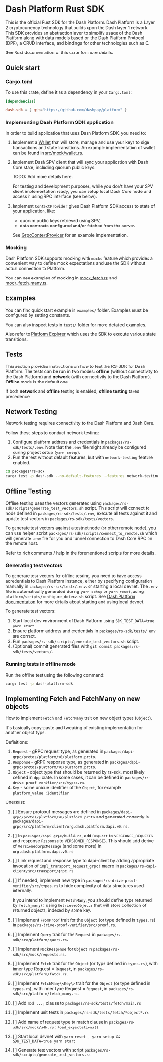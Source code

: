 # Dash Platform Rust SDK

This is the official Rust SDK for the Dash Platform. Dash Platform is a Layer 2 cryptocurrency technology that builds upon the Dash layer 1 network. This SDK provides an abstraction layer to simplify usage of the Dash Platform along with data models based on the Dash Platform Protocol (DPP), a CRUD interface, and bindings for other technologies such as C.

See Rust documentation of this crate for more details.

## Quick start

### Cargo.toml

To use this crate, define it as a dependency in your `Cargo.toml`:

```toml
[dependencies]

dash-sdk = { git="https://github.com/dashpay/platform" }
```

### Implementing Dash Platform SDK application

In order to build application that uses Dash Platform SDK, you need to:

1. Implement a [Wallet](src/wallet.rs) that will store, manage and use your keys to sign transactions and state transitions.
   An example implementation of wallet can be found in [src/mock/wallet.rs](src/mock/wallet.rs).
2. Implement Dash SPV client that will sync your application with Dash Core state, including quorum public keys.

   TODO: Add more details here.

   For testing and development purposes, while you don't have your SPV client implementation ready, you can setup local Dash Core node and access it using RPC interface (see below).

3. Implement  `ContextProvider` gives Dash Platform SDK access to state of your application, like:
   * quorum public keys retrieved using SPV,
   * data contracts configured and/or fetched from the server.

   See [GrpcContextProvider](../rs-sdk/src/mock/provider.rs) for an example implementation.

### Mocking

Dash Platform SDK supports mocking with `mocks` feature which provides a
convenient way to define mock expectations and use the SDK without actual
connection to Platform.

You can see examples of mocking in [mock_fetch.rs](tests/fetch/mock_fetch.rs) and  [mock_fetch_many.rs](tests/fetch/mock_fetch_many.rs).

## Examples

You can find quick start example in `examples/` folder. Examples must be configured by setting constants.

You can also inspect tests in `tests/` folder for more detailed examples.

Also refer to [Platform Explorer](https://github.com/dashpay/rs-platform-explorer/) which uses the SDK to execute various state transitions.

## Tests

This section provides instructions on how to test the RS-SDK for Dash Platform. The tests can be run in two modes: **offline** (without connectivity to the Dash Platform) and **network** (with connectivity to the Dash Platform). **Offline** mode is the default one.

If both **network** and **offline** testing is enabled, **offline testing** takes precedence.

## Network Testing

Network testing requires connectivity to the Dash Platform and Dash Core.

Follow these steps to conduct network testing:

1. Configure platform address and credentials in `packages/rs-sdk/tests/.env`.
   Note that the `.env` file might already be configured during  project setup (`yarn setup`).
2. Run the test without default features, but with `network-testing` feature enabled.

```bash
cd packages/rs-sdk
cargo test -p dash-sdk --no-default-features --features network-testing
```

## Offline Testing

Offline testing uses the vectors generated using `packages/rs-sdk/scripts/generate_test_vectors.sh` script.
This script will connect to node defined in `packages/rs-sdk/tests/.env`, execute all tests against it and
update test vectors in `packages/rs-sdk/tests/vectors`.

To generate test vectors against a testnet node (or other remote node), you can use helper script
`packages/rs-sdk/scripts/connect_to_remote.sh` which will generate `.env` file for you and tunnel connection to Dash
Core RPC on the remote host.

Refer to rich comments / help in the forementioned scripts for more details.

### Generating test vectors

To generate test vectors for offline testing, you need to have access acredentials to Dash Platform instance, either by
specifying configuration manually in `packages/rs-sdk/tests/.env`. or starting a local devnet.
The `.env` file is automatically generated during `yarn setup` or `yarn reset`, using `platform/scripts/configure_dotenv.sh` script. See [Dash Platform documentation](../../README.md) for more details about starting and using local devnet.

To generate test vectors:

1. Start local dev environment of Dash Platform using `SDK_TEST_DATA=true yarn start`.
2. Ensure platform address and credentials in `packages/rs-sdk/tests/.env` are correct.
3. Run  `packages/rs-sdk/scripts/generate_test_vectors.sh` script.
4. (Optional) commit generated files with `git commit packages/rs-sdk/tests/vectors/`.

### Running tests in offline mode

Run the offline test using the following command:

```bash
cargo test -p dash-platform-sdk
```

## Implementing Fetch and FetchMany on new objects

How to implement `Fetch` and `FetchMany` trait on new object types (`Object`).

It's basically copy-paste and tweaking of existing implementation for another object type.

Definitions:

1. `Request` - gRPC request type, as generated in `packages/dapi-grpc/protos/platform/v0/platform.proto`.
2. `Response` - gRPC response  type, as generated in `packages/dapi-grpc/protos/platform/v0/platform.proto`.
3. `Object` - object type that should be returned by rs-sdk, most likely defined in `dpp` crate.
   In some cases, it can be defined in `packages/rs-drive-proof-verifier/src/types.rs`.
4. `Key` - some unique identifier of the `Object`, for example `platform_value::Identifier`

Checklist:

1. [ ] Ensure protobuf messages are defined in `packages/dapi-grpc/protos/platform/v0/platform.proto` and generated
   correctly in `packages/dapi-grpc/src/platform/client/org.dash.platform.dapi.v0.rs`.
2. [ ] In `packages/dapi-grpc/build.rs`, add `Request` to `VERSIONED_REQUESTS` and response `Response` to `VERSIONED_RESPONSES`.
   This should add derive of `VersionedGrpcMessage` (and some more) in `org.dash.platform.dapi.v0.rs`.
3. [ ] Link request and response type to dapi-client by adding appropriate invocation of `impl_transport_request_grpc!` macro
in `packages/rs-dapi-client/src/transport/grpc.rs`.
4. [ ] If needed, implement new type in `packages/rs-drive-proof-verifier/src/types.rs` to hide complexity of data structures
   used internally.

   If you intend to implement `FetchMany`, you should define type returned by `fetch_many()` using `RetrievedObjects`
   that will store collection of  returned objects, indexed by some key.
5. [ ] Implement `FromProof` trait for the `Object` (or type defined in `types.rs`) in `packages/rs-drive-proof-verifier/src/proof.rs`.
6. [ ] Implement `Query` trait for the `Request` in `packages/rs-sdk/src/platform/query.rs`.
7. [ ] Implement `MockResponse` for `Object` in `packages/rs-sdk/src/mock/requests.rs`.
8. [ ] Implement `Fetch` trait for the `Object` (or type defined in `types.rs`), with inner type Request = `Request`,
   in `packages/rs-sdk/src/platform/fetch.rs`.
9. [ ] Implement `FetchMany\<Key\>` trait for the `Object` (or type defined in `types.rs`),
   with inner type Request = `Request`, in `packages/rs-sdk/src/platform/fetch_many.rs`.
10. [ ] Add `mod ...;` clause to `packages/rs-sdk/tests/fetch/main.rs`
12. [ ] Implement unit tests in `packages/rs-sdk/tests/fetch/*object*.rs`
13. [ ] Add name of request type to match clause in `packages/rs-sdk/src/mock/sdk.rs` : `load_expectations()`
14. [ ] Start local devnet with `yarn reset ; yarn setup && SDK_TEST_DATA=true yarn start`
15. [ ] Generate test vectors with script `packages/rs-sdk/scripts/generate_test_vectors.sh`
